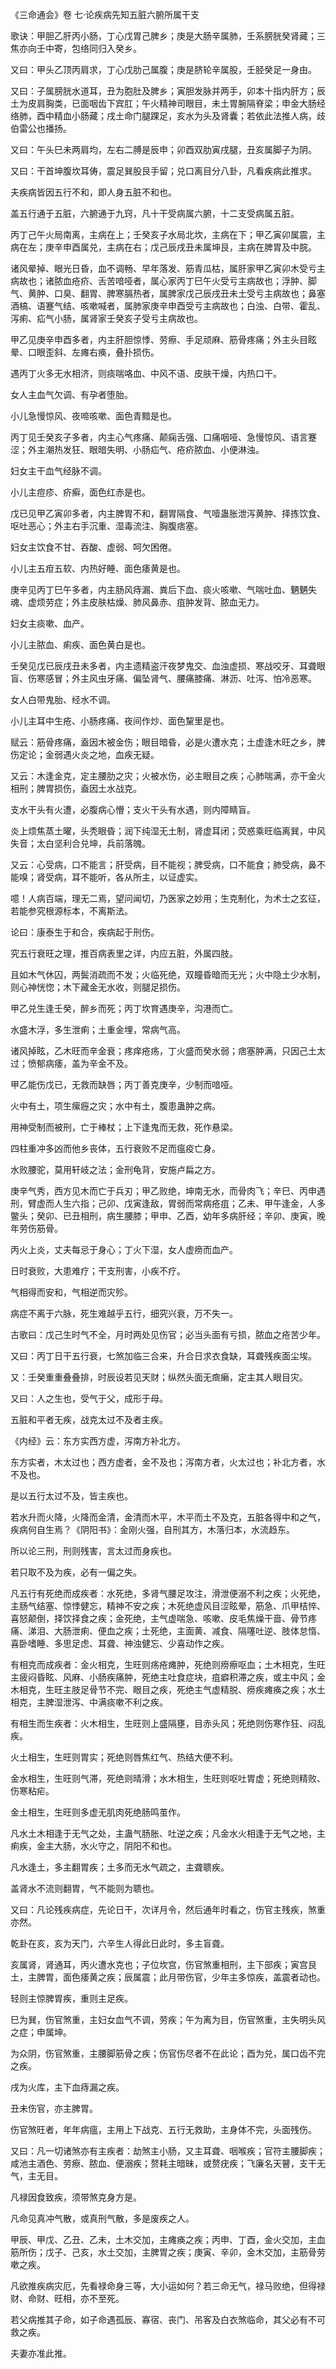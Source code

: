 《三命通会》卷 七·论疾病先知五脏六腑所属干支

歌诀：甲胆乙肝丙小肠，丁心戊胃己脾乡；庚是大肠辛属肺，壬系膀胱癸肾藏；三焦亦向壬中寄，包络同归入癸乡。

又曰：甲头乙顶丙肩求，丁心戊肋己属腹；庚是脐轮辛属股，壬胫癸足一身由。

又曰：子属膀胱水道耳，丑为胞肚及脾乡；寅胆发脉并两手，卯本十指内肝方；辰土为皮肩胸类，已面咽齿下宾肛；午火精神司眼目，未土胃腕隔脊梁；申金大肠经络肺，酉中精血小肠藏；戌土命门腿踝足，亥水为头及肾囊；若依此法推人病，歧伯雷公也播扬。

又曰：午头巳未两肩均，左右二膊是辰申；卯酉双肋寅戌腿，丑亥属脚子为阴。

又曰：干首坤腹坎耳俦，震足巽股艮手留；兑口离目分八卦，凡看疾病此推求。

夫疾病皆因五行不和，即人身五脏不和也。

盖五行通于五脏，六腑通于九窍，凡十干受病属六腑，十二支受病属五脏。

丙丁己午火局南离，主病在上；壬癸亥子水局北坎，主病在下；甲乙寅卯属震，主病在左；庚辛申酉属兑，主病在右；戊己辰戌丑未属坤艮，主病在脾胃及中脘。

诸风晕掉、眼光日昏，血不调畅、早年落发、筋青瓜枯，属肝家甲乙寅卯木受亏主病故也；诸脓血疮疥、舌苦喑哑者，属心家丙丁巳午火受亏主病故也；浮肿、脚气、黄肿、口臭、翻胃、脾寒膈热者，属脾家戊己辰戌丑未土受亏主病故也；鼻塞酒槁、语蹇气结、咳嗽喊者，属肺家庚辛申酉受亏主病故也；白浊、白带、霍乱、泻痢、疝气小肠，属肾家壬癸亥子受亏主病故也。

甲乙见庚辛申酉多者，内主肝胆惊悸、劳瘵、手足顽麻、筋骨疼痛；外主头目眩晕、口眼歪斜、左瘫右痪，叠扑损伤。

遇丙丁火多无水相济，则痰喘咯血、中风不语、皮肤干燥，内热口干。

女人主血气欠调、有孕者堕胎。

小儿急慢惊风、夜啼咳嗽、面色青黯是也。

丙丁见壬癸亥子多者，内主心气疼痛、颠痫舌强、口痛咽哑、急慢惊风、语言蹇涩；外主潮热发狂、眼暗失明、小肠疝气、疮疥脓血、小便淋浊。

妇女主干血气经脉不调。

小儿主痘疹、疥癣，面色红赤是也。

戊已见甲乙寅卯多者，内主脾胃不和，翻胃隔食、气噎蛊胀泄泻黄肿、择拣饮食、呕吐恶心；外主右手沉重、湿毒流注、胸腹痞塞。

妇女主饮食不甘、吞酸、虚弱、呵欠困倦。

小儿主五疳五软、内热好睡、面色痿黄是也。

庚辛见丙丁巳午多者，内主肠风痔漏、粪后下血、痰火咳嗽、气喘吐血、魉魉失魂、虚烦劳症；外主皮肤枯燥、肺风鼻赤、疽肿发背、脓血无力。

妇女主痰嗽、血产。

小儿主脓血、痢疾、面色黄白是也。

壬癸见戊已辰戌丑未多者，内主遗精盗汗夜梦鬼交、血浊虚损、寒战咬牙、耳聋眼盲、伤寒感冒；外主风虫牙痛、偏坠肾气、腰痛膝痛、淋沥、吐泻、怕冷恶寒。

女人白带鬼胎、经水不调。

小儿主耳中生疮、小肠疼痛、夜间作炒、面色黧里是也。

赋云：筋骨疼痛，盍因木被金伤；眼目暗昏，必是火遭水克；土虚逢木旺之乡，脾伤定论；金弱遇火炎之地，血疾无疑。

又云：木逢金克，定主腰肋之灾；火被水伤，必主眼目之疾；心肺喘满，亦干金火相刑；脾胃损伤，盍因土水战克。

支水干头有火遭，必腹病心懵；支火干头有水遇，则内障睛盲。

炎上烦焦蒸土曜，头秃眼昏；润下纯湿无土制，肾虚耳闭；荧惑乘旺临离巽，中风失音；太白坚利合兑坤，兵前落魄。

又云：心受病，口不能言；肝受病，目不能视；脾受病，口不能食；肺受病，鼻不能嗅；肾受病，耳不能听，各从所主，以证虚实。

噫！人病百端，理无二焉，望问闻切，乃医家之妙用；生克制化，为术士之玄征，若能参究根源标本，不离斯法。

论曰：康泰生于和合，疾病起于刑伤。

究五行衰旺之理，推百病表里之详，内应五脏，外属四肢。

且如木气休囚，两鬓消疏而不发；火临死绝，双瞳昏暗而无光；火中隐土少水制，则心神恍惚；木下藏金无水收，则腿足损伤。

甲乙兑生逢壬癸，醉乡而死；丙丁坎育遇庚辛，沟港而亡。

水盛木浮，多生泄痢；土重金埋，常病气高。

诸风掉眩，乙木旺而辛金衰；疼痒疮疡，丁火盛而癸水弱；痞塞肿满，只因己土太过；愤郁病痿，盖为辛金不及。

甲乙能伤戊已，无救而缺唇；丙丁善克庚辛，少制而喑哑。

火中有土，项生瘰癧之灾；水中有土，腹患蛊肿之病。

用神受制而被刑，亡于棒杖；上下逢鬼而无救，死作悬梁。

四柱重冲多凶而他乡丧体，五行衰败不足而瘟疫亡身。

水败腰驼，莫用轩岐之法；金刑龟背，安施卢扁之方。

庚辛气秀，西方见木而亡于兵刃；甲乙败绝，坤南无水，而骨肉飞；辛巳、丙申遇刑，臂虚而人生六指；己卯、戊寅逢敌，胃弱而常病疮疽；乙未、甲午逢金，人多鳖头；癸卯、已丑相刑，病生腰膝；甲申、乙酉，幼年多病肝经；辛卯、庚寅，晚年劳伤筋骨。

丙火上炎，丈夫每忌于身心；丁火下湿，女人虚痨而血产。

日时衰败，大患难疗；干支刑害，小疾不疗。

气相得而安和，气相逆而灾殄。

病症不离于六脉，死生难越乎五行，细究兴衰，万不失一。

古歌曰：戊己生时气不全，月时两处见伤官；必当头面有亏损，脓血之疮苦少年。

又曰：丙丁日干五行衰，七煞加临三合来，升合日求衣食缺，耳聋残疾面尘埃。

又：壬癸重重叠叠排，时辰设若见天财；纵然头面无癍癞，定主其人眼目灾。

又曰：人之生也，受气于父，成形于母。

五脏和平者无疾，战克太过不及者主疾。

《内经》云：东方实西方虚，泻南方补北方。

东方实者，木太过也；西方虚者，金不及也；泻南方者，火太过也；补北方者，水不及也。

是以五行太过不及，皆主疾也。

若水升而火降，火降而金清，金清而木平，木平而土不及克，五脏各得中和之气，疾病何自生焉？《阴阳书》：金刚火强，自刑其方，木落归本，水流趋东。

所以论三刑，刑则残害，言太过而身疾也。

若只取不及为疾，必有一偏之失。

凡五行有死绝而成疾者：水死绝，多肾气腰足攻注，滑泄便溺不利之疾；火死绝，主肠气结塞、惊悸健忘，精神不安之疾；木死绝虚风目涩眩晕，筋急、爪甲桔悴、喜怒颠倒，择饮择食之疾；金死绝，主气虚喘急、咳嗽、皮毛焦燥干啬、骨节疼痛、涕泪、大肠泄痢、便血之疾；土死绝，主面黄、减食、隔噻吐逆、肢体怠惰、喜卧嗜睡、多思足虑、耳聋、神浊健忘、少喜动作之疾。

有相克而成疾者：金火相克，生旺则疡疮瘫肿，死绝则痨瘵呕血；土木相克，生旺主疲闷昏眩、风麻、小肠疾痛肿，死绝主吐食症块，疽癖积滞之疾，或主中风；金木相克，生旺主肢足骨节不完、眼目之疾，死绝主气虚精脱、痨疾瘫痪之疾；水土相克，主脾湿泄泻、中满痰嗽不利之疾。

有相生而生疾者：火木相生，生旺则上盛隔壅，目赤头风；死绝则伤寒作狂、闷乱疾。

火土相生，生旺则胃实；死绝则唇焦红气、热结大便不利。

金水相生，生旺则气滞，死绝则晴滑；水木相生，生旺则呕吐胃虚；死绝则精败、伤寒粘疟。

金土相生，生旺则多虚无肌肉死绝肠鸣茧作。

凡水土木相逢于无气之处，主蛊气肠胀、吐逆之疾；凡金水火相逢于无气之地，主痢疾，金主大肠，水火守之，阴阳不和也。

凡水逢土，多主翻胃疾；土多而无水气疏之，主聋聩疾。

盖肾水不流则翻胃，气不能则为聩也。

又曰：凡论残疾病症，先论日干，次详月令，然后通年时看之，伤官主残疾，煞重亦然。

乾卦在亥，亥为天门，六辛生人得此日此时，多主盲聋。

亥属肾，肾通耳，丙火遭水克也；子位坎宫，伤官煞重相刑，主下部疾；寅宫艮土，主脾胃，面色痿黄之疾；辰属震；此月带伤官，少年主多惊疾，盖震者动也。

轻则主惊脾胃疾，重则主足疾。

巳为巽，伤官煞重，主妇女血气不调，劳疾；午为离为目，伤官煞重，主失明头风之症；申属坤。

为众阴，伤官煞重，主腰脚筋骨之疾；伤官伤尽者不在此论；酉为兑，属口齿不完之疾。

戌为火库，主下血痔漏之疾。

丑未伤官，亦主脾胃。

伤官煞旺者，年年病瘟，主用上下战克、五行无救助，主身体不完，头面残伤。

又曰：凡一切诸煞亦有主疾者：劫煞主小肠，又主耳聋、咽喉疾；官符主腰脚疾；咸池主酒色、劳瘵、脓血、便溺疾；赘耗主暗昧，或赘疣疾；飞廉名天瞽，支干无气，主无目。

凡禄因食致疾，须带煞克身方是。

凡命见真冲气散，或真刑气散，多是废疾之人。

甲辰、甲戊、乙丑、乙未，土木交加，主瘫痪之疾；丙申、丁酉，金火交加，主血筋所伤；戊子、己亥，水土交加，主脾胃之疾；庚寅、辛卯，金木交加，主筋骨劳嗽之疾。

凡欲推疾病灾厄，先看禄命身三等，大小运如何？若三命无气，禄马败绝，但得禄财、命财、旺相，亦不至死。

若父病推其子命，如子命遇孤辰、寡宿、丧门、吊客及白衣煞临命，其父必有不可救之疾。

夫妻亦准此推。

